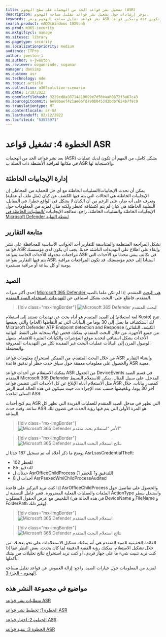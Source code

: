 ```yaml
---
title: تشغيل نشر قواعد الحد من الهجمات على سطح الهجوم (ASR)
description: يوفر إرشادات حول تشغيل نشر قواعد تقليل مساحة الهجوم.
keywords: نشر قواعد تقليل مساحة الهجوم ونشر ASR وتمكين قواعد asr وتكوين ASR ونظام منع اقتحام المضيف وقواعد الحماية وقواعد مكافحة استغلالها وقواعد مكافحة استغلالها واستغلالها وقواعد منع الإصابة و Microsoft Defender ل Endpoint وتكوين قواعد ASR
search.product: eADQiWindows 10XVcnh
ms.prod: m365-security
ms.mktglfcycl: manage
ms.sitesec: library
ms.pagetype: security
ms.localizationpriority: medium
audience: ITPro
author: jweston-1
ms.author: v-jweston
ms.reviewer: oogunrinde, sugamar
manager: dansimp
ms.custom: asr
ms.technology: mde
ms.topic: article
ms.collection: m365solution-scenario
ms.date: 1/18/2022
ms.openlocfilehash: 3229cd0a98714819009e7d50baab0872f3a67c43
ms.sourcegitcommit: 6e90baef421ae06fd790b0453d3bdbf624b7f9c0
ms.translationtype: MT
ms.contentlocale: ar-SA
ms.lasthandoff: 02/12/2022
ms.locfileid: "63575971"
---
```

# <a name="step-4-operationalize-asr-rules"></a>الخطوة 4: تشغيل قواعد ASR

بعد نشر قواعد الحد من الهجمات (ASR) بشكل كامل، من المهم أن تكون لديك عمليات في مكانها لمراقبة الأنشطة ذات الصلة ب ASR والاستجابة لها.

## <a name="managing-false-positives"></a>إدارة الإيجابيات الخاطئة

يمكن أن تحدث الإيجابيات/السلبيات الخاطئة مع أي حل للحماية من المخاطر. إن الإيجابيات الخاطئة هي الحالات التي يتم فيها الكشف عن كيان (مثل ملف أو عملية) وتعرف على أنه ضار، على الرغم من أن الكيان لا يشكل في الواقع خطرا. في المقابل، السلبية الخاطئة هي كيان لم يتم اكتشافه كخطر ولكنه ضار. لمزيد من المعلومات حول الإيجابيات الخاطئة والسلبيات الخاطئة، راجع: معالجة الإيجابيات [/السلبيات الخاطئة في Microsoft Defender لنقطة النهاية](defender-endpoint-false-positives-negatives.md)

## <a name="keeping-up-with-reports"></a>متابعة التقارير

تشكل المراجعة المنتظمة والمتناسقة للتقارير أحد الجوانب الأساسية للمحافظة على نشر قواعد ASR وإبقاء على اطلاع على التهديدات الناشئة حديثا. يجب أن يكون لدى مؤسستك مراجعات مجدولة للأحداث الخاصة بقواعد ASR في تكاثف يبقى محدثا مع الأحداث التي يتم فيها التقارير بقواعد ASR. استنادا إلى حجم مؤسستك، قد تكون المراجعات مراقبة يومية أو كل ساعة أو مراقبة مستمرة.

## <a name="hunting"></a>الصيد

إحدى أكثر ميزات [Microsoft 365 Defender هي البحث](https://security.microsoft.com) المتقدم. إذا لم تكن ملما بالصيد المتقدم، فاطلع على: البحث بشكل استباقي عن [التهديدات باستخدام الصيد المتقدم](/windows/security/threat-protection/microsoft-defender-atp/advanced-hunting-overview).

> [!div class="mx-imgBorder"]
> ![Microsoft 365 Defender البحث المتقدم](images/asr-defender365-advanced-hunting2.png)

إن الصيد المتقدم هو أداة بحث عن تهديدات تستند إلى استعلام (لغة استعلام Kusto) تتيح لك استكشاف ما يصل إلى 30 يوما من البيانات التي تم التقاطها (الخام) والتي يجمعها Microsoft Defender ATP Endpoint detection and Response (الكشف التلقائي والاستجابة على النقط النهائية) من جميع الأجهزة. من خلال البحث المتقدم، يمكنك فحص الأحداث بشكل استباقي لتحديد موقع المؤشرات والكيانات المثيرة للاهتمام. يسهل الوصول المرن إلى البيانات عمليات البحث غير المقيدة لكل من التهديدات المعروفة والمحتملة.

من خلال البحث المتقدم، من الممكن استخراج معلومات قواعد ASR وإنشاء التقارير والحصول على معلومات معمقة حول سياق حدث حظر أو تدقيق قاعدة ASR معينة.

 يمكنك الاستعلام عن أحداث قواعد ASR من الجدول DeviceEvents في قسم الصيد المتقدم Microsoft 365 Defender المدخل. على سبيل المثال، يمكن للاستعلام البسيط مثل الاستعلام أدناه الإبلاغ عن كل الأحداث التي تتضمن قواعد ASR كمصدر بيانات، خلال آخر 30 يوما، وتلخيصها حسب عدد الإجراءات، حيث سيكون في هذه الحالة اسم الرمز الفعلي لقاعدة ASR.

يتم كبح أحداث ASR التي تظهر في مدخل الصيد المتقدم للعمليات الفريدة التي تظهر كل ساعة. وقت حدث ASR هو المرة الأولى التي يتم فيها رؤية الحدث في غضون تلك الساعة.

> [!div class="mx-imgBorder"]
> ![Microsoft 365 Defender الأمر "استعلام بحث متقدم"](images/asr-defender365-advanced-hunting3.png)

> [!div class="mx-imgBorder"]
> ![Microsoft 365 Defender نتائج استعلام البحث المتقدم](images/asr-defender365-advanced-hunting4.png)

يوضح ما ذكر أعلاه أنه تم تسجيل 187 حدثا ل AsrLsasCredentialTheft:

- 102 للحظر
- 85 للتدقيق
- حدثان ل AsrOfficeChildProcess (1 للتدقيق و1 للحظر)
- 8 أحداث ل AsrPsexecWmiChildProcessAudited

إذا كنت تريد التركيز على قاعدة AsrOfficeChildProcess والحصول على تفاصيل حول الملفات والعمليات الفعلية المضرورة، فغير عامل التصفية ل ActionType واستبدل سطر التلخيص مع عرض الحقول المطلوب (في هذه الحالة هي DeviceName و FileName و FolderPath وغير ذلك).

> [!div class="mx-imgBorder"]
> ![Microsoft 365 Defender استعلام البحث المتقدم](images/asr-defender365-advanced-hunting4b.png)

> [!div class="mx-imgBorder"]
> ![Microsoft 365 Defender نتائج استعلام البحث المتقدم](images/asr-defender365-advanced-hunting5b.png)

الفائدة الحقيقية للصيد المتقدم هي أنه يمكنك تشكيل الاستعلامات على نحو يعجبك. من خلال تشكيل الاستعلام، يمكنك رؤية القصة الدقيقة لما كان يحدث، بغض النظر عما إذا كنت تريد تثبيت شيء ما على جهاز فردي، أو كنت تريد استخراج نتائج تحليلات من بيئتك بأكملها.

لمزيد من المعلومات حول خيارات الصيد، راجع: إزالة الغموض عن قواعد تقليل مساحة [الهجوم - الجزء 3](https://techcommunity.microsoft.com/t5/microsoft-defender-for-endpoint/demystifying-attack-surface-reduction-rules-part-3/ba-p/1360968).

## <a name="topics-in-this-deployment-collection"></a>مواضيع في مجموعة النشر هذه

[متطلبات نشر قواعد ASR](attack-surface-reduction-rules-deployment.md)

[الخطوة 1: تخطيط نشر قواعد ASR](attack-surface-reduction-rules-deployment-plan.md)

[الخطوة 2: اختبار قواعد ASR](attack-surface-reduction-rules-deployment-test.md)

[الخطوة 3: تنفيذ قواعد ASR](attack-surface-reduction-rules-deployment-implement.md)
